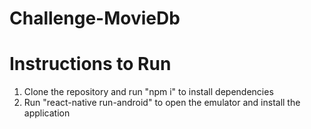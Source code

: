 # Challenge-MovieDb

# Instructions to Run

1. Clone the repository and run "npm i" to install dependencies
2. Run "react-native run-android" to open the emulator and install the application



 

